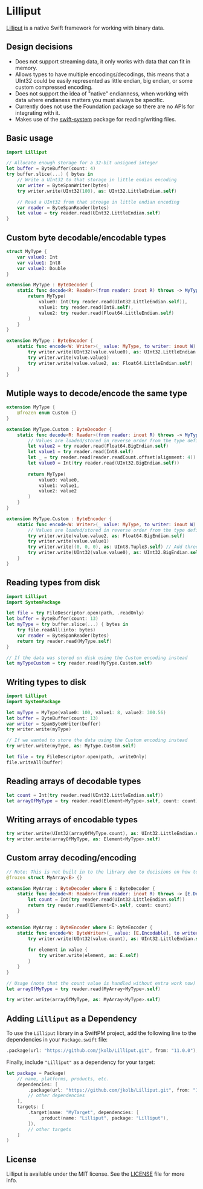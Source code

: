 # Lilliput

[Lilliput](http://en.wikipedia.org/wiki/Lilliput_and_Blefuscu) is a native Swift framework for working with binary data.

## Design decisions

* Does not support streaming data, it only works with data that can fit in memory.
* Allows types to have multiple encodings/decodings, this means that a UInt32 could be easily represented as little endian, big endian, or some custom compressed encoding.
* Does not support the idea of "native" endianness, when working with data where endianess matters you must always be specific. 
* Currently does not use the Foundation package so there are no APIs for integrating with it.
* Makes use of the [swift-system](https://github.com/apple/swift-system) package for reading/writing files.

## Basic usage

```swift
import Lilliput

// Allocate enough storage for a 32-bit unsigned integer
let buffer = ByteBuffer(count: 4)
try buffer.slice(...) { bytes in
    // Write a UInt32 to that storage in little endian encoding
    var writer = ByteSpanWriter(bytes)
    try writer.write(UInt32(100), as: UInt32.LittleEndian.self)

    // Read a UInt32 from that stroage in little endian encoding 
    var reader = ByteSpanReader(bytes)
    let value = try reader.read(UInt32.LittleEndian.self)
}
```

## Custom byte decodable/encodable types

```swift
struct MyType {
    var value0: Int
    var value1: Int8
    var value3: Double
}

extension MyType : ByteDecoder {
    static func decode<R: Reader>(from reader: inout R) throws -> MyType {
        return MyType(
            value0: Int(try reader.read(UInt32.LittleEndian.self)),
            value1: try reader.read(Int8.self),
            value2: try reader.read(Float64.LittleEndian.self)
        )
    }
}

extension MyType : ByteEncoder {
    static func encode<W: Writer>(_ value: MyType, to writer: inout W) throws {
        try writer.write(UInt32(value.value0), as: UInt32.LittleEndian.self)
        try writer.write(value.value1)
        try writer.write(value.value2, as: Float64.LittleEndian.self)
    }
}
```

## Mutiple ways to decode/encode the same type

```swift
extension MyType {
    @frozen enum Custom {}
}

extension MyType.Custom : ByteDecoder {
    static func decode<R: Reader>(from reader: inout R) throws -> MyType {
        // Values are loaded/stored in reverse order from the type definition and using big endian
        let value2 = try reader.read(Float64.BigEndian.self)
        let value1 = try reader.read(Int8.self)
        let _ = try reader.read(reader.readCount.offset(alignment: 4)) // Make sure next read occurs after three padding bytes
        let value0 = Int(try reader.read(UInt32.BigEndian.self))
         
        return MyType(
            value0: value0,
            value1: value1,
            value2: value2
        )
    }
}

extension MyType.Custom : ByteEncoder {
    static func encode<W: Writer>(_ value: MyType, to writer: inout W) throws {
        // Values are loaded/stored in reverse order from the type definition and using big endian
        try writer.write(value.value2, as: Float64.BigEndian.self)
        try writer.write(value.value1)
        try writer.write((0, 0, 0), as: UInt8.Tuple3.self) // Add three padding bytes
        try writer.write(UInt32(value.value0), as: UInt32.BigEndian.self)
    }
}
```

## Reading types from disk

```swift
import Lilliput
import SystemPackage

let file = try FileDescriptor.open(path, .readOnly)
let buffer = ByteBuffer(count: 13)
let myType = try buffer.slice(...) { bytes in
    try file.readAll(into: bytes)
    var reader = ByteSpanReader(bytes)
    return try reader.read(MyType.self)
}

// If the data was stored on disk using the Custom encoding instead
let myTypeCustom = try reader.read(MyType.Custom.self)
```

## Writing types to disk
```swift
import Lilliput
import SystemPackage

let myType = MyType(value0: 100, value1: 8, value2: 300.56)
let buffer = ByteBuffer(count: 13)
var writer = SpanByteWriter(buffer)
try writer.write(myType)

// If we wanted to store the data using the Custom encoding instead
try writer.write(myType, as: MyType.Custom.self)

let file = try FileDescriptor.open(path, .writeOnly)
file.writeAll(buffer)
```

## Reading arrays of decodable types

```swift
let count = Int(try reader.read(UInt32.LittleEndian.self))
let arrayOfMyType = try reader.read(Element<MyType>.self, count: count)
```

## Writing arrays of encodable types

```swift
try writer.write(UInt32(arrayOfMyType.count), as: UInt32.LittleEndian.self)
try writer.write(arrayOfMyType, as: Element<MyType>.self)
```

## Custom array decoding/encoding

```swift
// Note: This is not built in to the library due to decisions on how to encode the count value could differ wildly across use cases.
@frozen struct MyArray<E> {}

extension MyArray : ByteDecoder where E : ByteDecoder {
    static func decode<R: Reader>(from reader: inout R) throws -> [E.Decodable] {
        let count = Int(try reader.read(UInt32.LittleEndian.self))
        return try reader.read(Element<E>.self, count: count)
    }
}

extension MyArray : ByteEncoder where E: ByteEncoder {
    static func encode<W: ByteWriter>(_ value: [E.Encodable], to writer: inout W) throws {
        try writer.write(UInt32(value.count), as: UInt32.LittleEndian.self)
        
        for element in value {
            try writer.write(element, as: E.self)
        }
    }
}

// Usage (note that the count value is handled without extra work now)
let arrayOfMyType = try reader.read(MyArray<MyType>.self)

try writer.write(arrayOfMyType, as: MyArray<MyType>.self)
```

## Adding `Lilliput` as a Dependency

To use the `Lilliput` library in a SwiftPM project, add the following line to the dependencies in your `Package.swift` file:

```swift
.package(url: "https://github.com/jkolb/Lilliput.git", from: "11.0.0"),
```

Finally, include `"Lilliput"` as a dependency for your target:

```swift
let package = Package(
    // name, platforms, products, etc.
    dependencies: [
        .package(url: "https://github.com/jkolb/Lilliput.git", from: "11.0.0"),
        // other dependencies
    ],
    targets: [
        .target(name: "MyTarget", dependencies: [
            .product(name: "Lilliput", package: "Lilliput"),
        ]),
        // other targets
    ]
)
```

## License

Lilliput is available under the MIT license. See the [LICENSE](LICENSE) file for more info.

